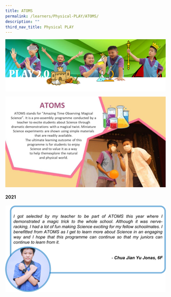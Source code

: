 ```yaml
---
title: ATOMS
permalink: /learners/Physical-PLAY/ATOMS/
description: ""
third_nav_title: Physical PLAY
---
```

![](/images/PLAYbanner.png)

![](/images/Key-Prgrammes-in-Science_Atoms-1024x576.jpg)

#### 2021
![](/images/SC-slide5-1024x548.png)